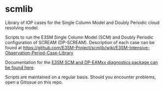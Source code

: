 # scmlib
Library of IOP cases for the Single Column Model and Doubly Periodic cloud resolving model.

Scripts to run the E3SM Single Column Model (SCM) and Doubly Periodic configuration of SCREAM (DP-SCREAM).
Description of each case can be found at https://github.com/E3SM-Project/scmlib/wiki/E3SM-Intensive-Observation-Period-Case-Library

Documentation for the [E3SM SCM and DP-EAMxx diagnostics package can be found here](https://github.com/E3SM-Project/scmlib/tree/bogensch/diags_docs/Diagnostics_Package).

Scripts are maintained on a regular basis. Should you encounter problems, open a Gitissue on this repo.
